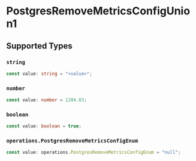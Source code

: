 # PostgresRemoveMetricsConfigUnion1


## Supported Types

### `string`

```typescript
const value: string = "<value>";
```

### `number`

```typescript
const value: number = 1284.03;
```

### `boolean`

```typescript
const value: boolean = true;
```

### `operations.PostgresRemoveMetricsConfigEnum`

```typescript
const value: operations.PostgresRemoveMetricsConfigEnum = "null";
```

